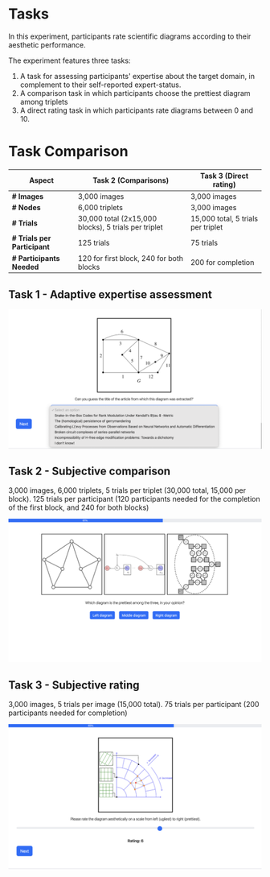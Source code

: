 # Tasks

In this experiment, participants rate scientific diagrams according to their aesthetic performance.

The experiment features three tasks:

1. A task for assessing participants' expertise about the target domain, in complement to their self-reported
   expert-status.
2. A comparison task in which participants choose the prettiest diagram among triplets
3. A direct rating task in which participants rate diagrams between 0 and 10.

# Task Comparison

| Aspect                       | Task 2 (Comparisons)                                 | Task 3 (Direct rating)             |
|------------------------------|------------------------------------------------------|------------------------------------|
| **# Images**                 | 3,000 images                                         | 3,000 images                       |
| **# Nodes**                  | 6,000 triplets                                       | 3,000 images                       |
| **# Trials**                 | 30,000 total (2x15,000 blocks), 5 trials per triplet | 15,000 total, 5 trials per triplet |
| **# Trials per Participant** | 125 trials                                           | 75 trials                          |
| **# Participants Needed**    | 120 for first block, 240 for both blocks             | 200 for completion                 |

## Task 1 - Adaptive expertise assessment

![](static/images/task1.png)

## Task 2 - Subjective comparison

3,000 images, 6,000 triplets, 5 trials per triplet (30,000 total, 15,000 per block).
125 trials per participant (120 participants needed for the completion of the first block, and 240 for both blocks)

![](static/images/task2.png)

## Task 3 - Subjective rating

3,000 images, 5 trials per image (15,000 total).
75 trials per participant (200 participants needed for completion)

![](static/images/task3.png)
